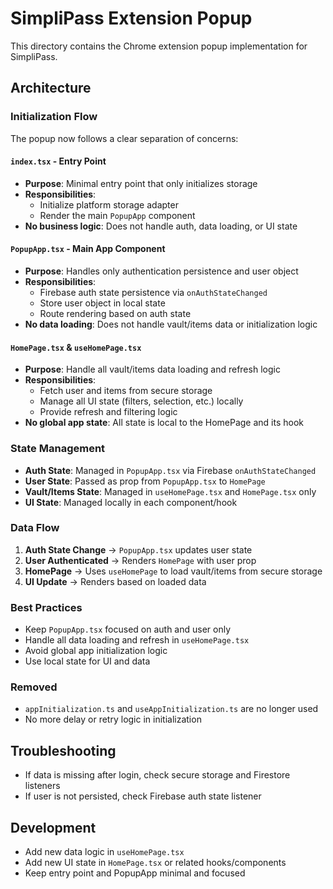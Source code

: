 # SimpliPass Extension Popup

This directory contains the Chrome extension popup implementation for SimpliPass.

## Architecture

### Initialization Flow

The popup now follows a clear separation of concerns:

#### `index.tsx` - Entry Point
- **Purpose**: Minimal entry point that only initializes storage
- **Responsibilities**:
  - Initialize platform storage adapter
  - Render the main `PopupApp` component
- **No business logic**: Does not handle auth, data loading, or UI state

#### `PopupApp.tsx` - Main App Component
- **Purpose**: Handles only authentication persistence and user object
- **Responsibilities**:
  - Firebase auth state persistence via `onAuthStateChanged`
  - Store user object in local state
  - Route rendering based on auth state
- **No data loading**: Does not handle vault/items data or initialization logic

#### `HomePage.tsx` & `useHomePage.tsx`
- **Purpose**: Handle all vault/items data loading and refresh logic
- **Responsibilities**:
  - Fetch user and items from secure storage
  - Manage all UI state (filters, selection, etc.) locally
  - Provide refresh and filtering logic
- **No global app state**: All state is local to the HomePage and its hook

### State Management

- **Auth State**: Managed in `PopupApp.tsx` via Firebase `onAuthStateChanged`
- **User State**: Passed as prop from `PopupApp.tsx` to `HomePage`
- **Vault/Items State**: Managed in `useHomePage.tsx` and `HomePage.tsx` only
- **UI State**: Managed locally in each component/hook

### Data Flow
1. **Auth State Change** → `PopupApp.tsx` updates user state
2. **User Authenticated** → Renders `HomePage` with user prop
3. **HomePage** → Uses `useHomePage` to load vault/items from secure storage
4. **UI Update** → Renders based on loaded data

### Best Practices
- Keep `PopupApp.tsx` focused on auth and user only
- Handle all data loading and refresh in `useHomePage.tsx`
- Avoid global app initialization logic
- Use local state for UI and data

### Removed
- `appInitialization.ts` and `useAppInitialization.ts` are no longer used
- No more delay or retry logic in initialization

## Troubleshooting

- If data is missing after login, check secure storage and Firestore listeners
- If user is not persisted, check Firebase auth state listener

## Development
- Add new data logic in `useHomePage.tsx`
- Add new UI state in `HomePage.tsx` or related hooks/components
- Keep entry point and PopupApp minimal and focused 